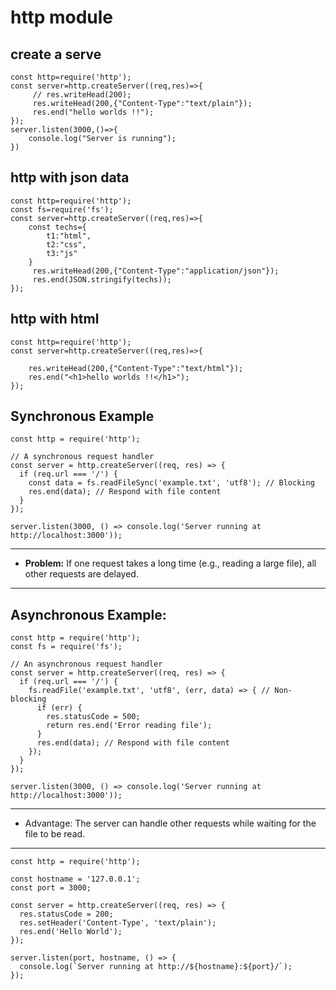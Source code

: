 # http module

## create a serve

```
const http=require('http');
const server=http.createServer((req,res)=>{
     // res.writeHead(200);
     res.writeHead(200,{"Content-Type":"text/plain"});
     res.end("hello worlds !!");    
});
server.listen(3000,()=>{
    console.log("Server is running");
})
```

## http with json data
```
const http=require('http');
const fs=require('fs');
const server=http.createServer((req,res)=>{
    const techs={
        t1:"html",
        t2:"css",
        t3:"js"
    }
     res.writeHead(200,{"Content-Type":"application/json"});
     res.end(JSON.stringify(techs));    
});
```

## http with html 

```
const http=require('http');
const server=http.createServer((req,res)=>{
    
    res.writeHead(200,{"Content-Type":"text/html"});
    res.end("<h1>hello worlds !!</h1>");
});
```












## Synchronous Example

```
const http = require('http');

// A synchronous request handler
const server = http.createServer((req, res) => {
  if (req.url === '/') {
    const data = fs.readFileSync('example.txt', 'utf8'); // Blocking
    res.end(data); // Respond with file content
  }
});

server.listen(3000, () => console.log('Server running at http://localhost:3000'));
```
<hr>

- **Problem:** If one request takes a long time (e.g., reading a large file), all other requests are delayed.

<hr>

## Asynchronous Example:

```
const http = require('http');
const fs = require('fs');

// An asynchronous request handler
const server = http.createServer((req, res) => {
  if (req.url === '/') {
    fs.readFile('example.txt', 'utf8', (err, data) => { // Non-blocking
      if (err) {
        res.statusCode = 500;
        return res.end('Error reading file');
      }
      res.end(data); // Respond with file content
    });
  }
});

server.listen(3000, () => console.log('Server running at http://localhost:3000'));
```

<hr>

- Advantage: The server can handle other requests while waiting for the file to be read.

<hr>







```
const http = require('http');
 
const hostname = '127.0.0.1';
const port = 3000;
 
const server = http.createServer((req, res) => {
  res.statusCode = 200;
  res.setHeader('Content-Type', 'text/plain');
  res.end('Hello World');
});
 
server.listen(port, hostname, () => {
  console.log(`Server running at http://${hostname}:${port}/`);
});
```

